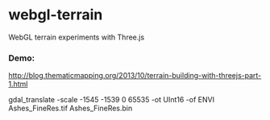 webgl-terrain
=============

WebGL terrain experiments with Three.js

### Demo:
http://blog.thematicmapping.org/2013/10/terrain-building-with-threejs-part-1.html

gdal_translate -scale -1545 -1539 0 65535 -ot UInt16 -of ENVI Ashes_FineRes.tif Ashes_FineRes.bin
